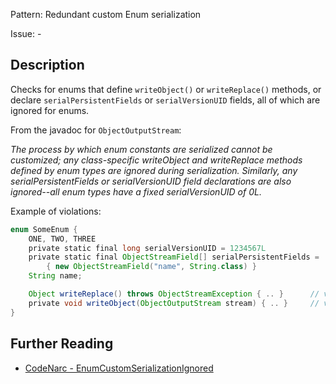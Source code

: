 Pattern: Redundant custom Enum serialization

Issue: -

## Description

Checks for enums that define `writeObject()` or `writeReplace()` methods, or declare `serialPersistentFields` or `serialVersionUID` fields, all of which are ignored for enums.

From the javadoc for `ObjectOutputStream`:

*The process by which enum constants are serialized cannot be customized; any class-specific writeObject and writeReplace methods defined by enum types are ignored during serialization. Similarly, any serialPersistentFields or serialVersionUID field declarations are also ignored--all enum types have a fixed serialVersionUID of 0L.*

Example of violations:

``` groovy
enum SomeEnum {
    ONE, TWO, THREE
    private static final long serialVersionUID = 1234567L               // violation
    private static final ObjectStreamField[] serialPersistentFields =   // violation
        { new ObjectStreamField("name", String.class) }
    String name;

    Object writeReplace() throws ObjectStreamException { .. }      // violation
    private void writeObject(ObjectOutputStream stream) { .. }     // violation
}
```

## Further Reading

* [CodeNarc - EnumCustomSerializationIgnored](https://codenarc.github.io/CodeNarc/codenarc-rules-serialization.html#enumcustomserializationignored-rule)